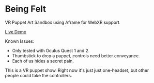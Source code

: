 # Being Felt
VR Puppet Art Sandbox using Aframe for WebXR support.

[Live Demo](https://jimmyrhythm.github.io/beingfelt/)

Known Issues:
* Only tested with Oculus Quest 1 and 2.
* Thumbstick to drop a puppet, controls need better conveyance. 
* Each of us hides a secret pain.

This is a VR puppet show. Right now it's just just one-headset, but other people could take the controllers.

